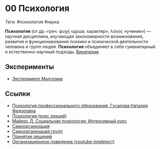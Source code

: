# 00 Психология

Теги: #психология #наука 

**Психоло́гия** (от др.-греч. ψυχή «душа; характер»; λόγος «учение») — научная дисциплина, изучающая закономерности возникновения, развития и функционирования психики и психической деятельности человека и групп людей. **Психология** объединяет в себе гуманитарный и естественно-научный подходы. [Википедия](https://ru.wikipedia.org/wiki/%D0%9F%D1%81%D0%B8%D1%85%D0%BE%D0%BB%D0%BE%D0%B3%D0%B8%D1%8F)

## Эксперименты

- [Эксперимент Милгрэма](https://ru.wikipedia.org/wiki/%D0%AD%D0%BA%D1%81%D0%BF%D0%B5%D1%80%D0%B8%D0%BC%D0%B5%D0%BD%D1%82_%D0%9C%D0%B8%D0%BB%D0%B3%D1%80%D1%8D%D0%BC%D0%B0)

## Ссылки

* [Психология профессионального образования. Гусарова Наталия Федоровна](%D0%9F%D1%81%D0%B8%D1%85%D0%BE%D0%BB%D0%BE%D0%B3%D0%B8%D1%8F%20%D0%BF%D1%80%D0%BE%D1%84%D0%B5%D1%81%D1%81%D0%B8%D0%BE%D0%BD%D0%B0%D0%BB%D1%8C%D0%BD%D0%BE%D0%B3%D0%BE%20%D0%BE%D0%B1%D1%80%D0%B0%D0%B7%D0%BE%D0%B2%D0%B0%D0%BD%D0%B8%D1%8F.%20%D0%93%D1%83%D1%81%D0%B0%D1%80%D0%BE%D0%B2%D0%B0%20%D0%9D%D0%B0%D1%82%D0%B0%D0%BB%D0%B8%D1%8F%20%D0%A4%D0%B5%D0%B4%D0%BE%D1%80%D0%BE%D0%B2%D0%BD%D0%B0.md)
* [Психология (курс лекций)](https://youtube.com/playlist?list=PLABDDtc8dA2n66HDz6kf8M2_EPx8-VaYf)
* [Майерс Д. Социальная психология: Интенсивный курс](http://pedlib.ru/Books/1/0443/index.shtml)
* [Самоорганизация](%D0%A1%D0%B0%D0%BC%D0%BE%D0%BE%D1%80%D0%B3%D0%B0%D0%BD%D0%B8%D0%B7%D0%B0%D1%86%D0%B8%D1%8F.md)
* [Самоорганизация групп](%D0%A1%D0%B0%D0%BC%D0%BE%D0%BE%D1%80%D0%B3%D0%B0%D0%BD%D0%B8%D0%B7%D0%B0%D1%86%D0%B8%D1%8F%20%D0%B3%D1%80%D1%83%D0%BF%D0%BF.md)
* [Принятие решений](%D0%9F%D1%80%D0%B8%D0%BD%D1%8F%D1%82%D0%B8%D0%B5%20%D1%80%D0%B5%D1%88%D0%B5%D0%BD%D0%B8%D0%B9.md)
* [Организационное поведение (youtube-плейлист)](%D0%9E%D1%80%D0%B3%D0%B0%D0%BD%D0%B8%D0%B7%D0%B0%D1%86%D0%B8%D0%BE%D0%BD%D0%BD%D0%BE%D0%B5%20%D0%BF%D0%BE%D0%B2%D0%B5%D0%B4%D0%B5%D0%BD%D0%B8%D0%B5%20(youtube-%D0%BF%D0%BB%D0%B5%D0%B9%D0%BB%D0%B8%D1%81%D1%82).md)
